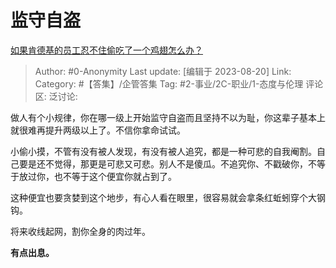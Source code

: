 # 监守自盗
[如果肯德基的员工忍不住偷吃了一个鸡翅怎么办？](https://www.zhihu.com/question/54094821/answer/2719220473)

> Author: #0-Anonymity
> Last update: [编辑于 2023-08-20]
> Link:
> Category: #【答集】/企管答集
> Tag: #2-事业/2C-职业/1-态度与伦理
> 评论区:
> 泛讨论:

做人有个小规律，你在哪一级上开始监守自盗而且坚持不以为耻，你这辈子基本上就很难再提升两级以上了。不信你拿命试试。

小偷小摸，不管有没有被人发现，有没有被人追究，都是一种可悲的自我阉割。自己要是还不觉得，那更是可悲又可悲。别人不是傻瓜。不追究你、不戳破你，不等于放过你，也不等于这个便宜你就占到了。

这种便宜也要贪婪到这个地步，有心人看在眼里，很容易就会拿条红蚯蚓穿个大钢钩。

将来收线起网，割你全身的肉过年。

**有点出息。**